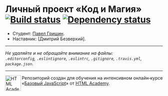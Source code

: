 # Личный проект «Код и Магия» [![Build status][travis-image]][travis-url] [![Dependency status][dependency-image]][dependency-url]

* Студент: [Павел Гришин](https://up.htmlacademy.ru/javascript/4/user/77437).
* Наставник: [Дмитрий Безверхий].

---

_Не удаляйте и не обращайте внимание на файлы:_<br>
_`.editorconfig`, `.eslintignore`, `.eslintrc`, `.gitignore`, `.travis.yml`, `package.json`._

---

<a href="https://htmlacademy.ru/intensive/javascript"><img align="left" width="50" height="50" title="HTML Academy" src="https://up.htmlacademy.ru/static/img/intensive/javascript/logo-for-github.svg"></a>

Репозиторий создан для обучения на интенсивном онлайн‑курсе «[Базовый JavaScript](https://htmlacademy.ru/intensive/javascript)» от [HTML Academy](https://htmlacademy.ru).

[travis-image]: https://travis-ci.org/htmlacademy-javascript/77437-code-and-magick.svg?branch=master
[travis-url]: https://travis-ci.org/htmlacademy-javascript/77437-code-and-magick
[dependency-image]: https://david-dm.org/htmlacademy-javascript/77437-code-and-magick.svg?style=flat-square
[dependency-url]: https://david-dm.org/htmlacademy-javascript/77437-code-and-magick
